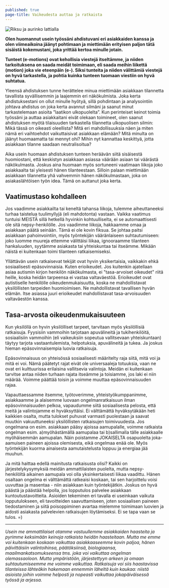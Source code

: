 ```yaml
---
published: true
page-title: Vaikeudesta auttaa ja ratkaista
---
```



![Riksu ja aurinko lattialla]({{site.baseurl}}/uploaded-images/riksu-ja-aurinko-lattialla.jpeg)

**Olen huomannut usein työssäni ahdistuvani eri asiakkaiden kanssa ja olen viimeaikoina jäänyt pohtimaan ja miettimään erityisen paljon tätä sisäistä kokemustani, joka yrittää kertoa minulle jotain.**

**Tunteet (e-motions) ovat kehollisia viestejä itseltämme, ja niiden tarkoituksena on saada meidät toimimaan, eli saada meihin liikettä (motion) joka vie eteenpäin (e-). Siksi tunteita ja niiden välittämiä viestejä on hyvä tarkastella, ja pohtia kuinka tunteen tuomaan viestiin on hyvä suhtatua.**

Yleensä ahdistuksen tunne herättelee minua miettimään asiakkaan tilannetta tavallista syvällisemmin ja laajemmin eri näkökulmista. Joka kerta ahdistuksestani on ollut minulle hyötyä, sillä pohdintaan ja analysointiin johtava ahdistus on joka kerta avannut silmäni ja saanut minut tarkastelemaan asioita ”laatikon ulkopuolelta”. Kun perinteiset keinot toimia työssäni ja auttaa asiakkaitani eivät olekaan toimineet, olen saanut ahdistuksen myötä tilaisuuden tarkastella tilannetta ulkopuolisen silmin: Mikä tässä on oikeasti oleellista? Mitä eri mahdollisuuksia näen ja miten nämä eri vaihtoehdot vaikuttaisivat asiakkaan elämään? Mitä minulta on jäänyt huomaamatta tai mennyt ohi? Mihin nyt kannattaa keskittyä, jotta asiakkaan tilanne saadaan neutralisoitua?

Aika usein huomaan ahdistuksen tunteen heräävän siitä sisäisestä huomiostani, että keskistyn asiakkaan asiassa väärään asiaan tai väärästä näkökulmasta. Joskus aina huomaan myös sortuneeni vaatimaan liikoja joko asiakkaalta tai yleisesti hänen tilanteestaan. Silloin palaan miettimään asiakkaan tilannetta yhä vahvemmin hänen näkökulmastaan, joka on asiakaslähtöisen työn idea. Tämä on auttanut joka kerta.

## Vaatimustaso kohdalleen

Jos vaadimme asiakkailta tai keneltä tahansa liikoja, tulemme aiheuttaneeksi turhaa taistelua tuulimyllyjä (eli mahdotonta) vastaan. Vaikka vaatimus tuntuisi MEISTÄ sillä hetkellä hyvinkin kohtuulliselta, ei se automaattisesti ole sitä nepsy-henkilölle. Jos vaadimme liikoja, hakkaamme omaa ja asiakkaan päätä seinään. Tämä ei ole kovin fiksua. Se johtaa paitsi asiakkaan pahoinvointiin, myös työntekijän vääränlaiseen suhtautumiseen: joko luomme muureja ettemme välittäisi liikaa, ignooraamme tilanteen hankaluuden, syytämme asiakasta tai yhteiskuntaa tai itseämme. Mikään näistä ei kuitenkaan toimi tilanteen ratkaisemiseksi.

Yllättävän usein ratkaisevat tekijät ovat hyvin yksikertaisia, vaikkakin ehkä sosiaalisesti epäsovinnaisia. Kuten erioikeudet. Jos kuitenkin ajatellaan asiaa autismin kirjon henkilön näkökulmasta, ei "tasa-arvoiset oikeudet" riitä heille, koska heidän tarpeensa ei vastaa valtaväestöä. Erioikeudet ovat autistiselle henkilölle oikeudenmukaisuutta, koska ne mahdollistavat yksilöllisten tarpeiden huomioimisen. Ne mahdollistavat tavallisen hyvän elämän. Itse asiassa juuri erioikeudet mahdollistavat tasa-arvoisuuden valtaväestön kanssa.

## Tasa-arvosta oikeudenmukaisuuteen

Kun yksilöllä on hyvin yksilölliset tarpeet, tarvitaan myös yksilöllisiä ratkaisuja. Fyysisiin vammoihin tarjotaan apuvälineitä ja tukihenkilöitä, sosiaalisiin vammoihin (eli vaikeuksiin sopeutua vallitsevaan yhteiskuntaan) täytyy tarjota vastaantulemista, helpotuksia, apuvälineitä ja tukea. Ja joskus hieman epäsovinnaisempia luovia ratkaisuja.

Epäsovinnaisuus on yhteisössä sosiaalisesti määritelty raja siitä, mitä voi ja mitä ei voi. Nämä päätetyt rajat eivät ole universaaleja totuuksia, vaan ne ovat eri kulttuurissa erilaisina vallitsevia valintoja. Meidän ei kuitenkaan tarvitse antaa niiden turhaan rajata itseämme ja toisiamme, jos laki ei niin määrää. Voimme päättää toisin ja voimme muuttaa epäsovinnaisuuden rajaa.

Vapauttaessamme itsemme, työtoverimme, yhteistyökumppanimme, asiakkaamme ja alaisemme luovaan ongelmanratkaisuun ilman epäsovinnaisuuden pelkoa, vapaudumme siitä sosiaalisesta pelosta, että meitä ja valintojamme ei hyväksyttäisi. Ei välttämättä hyväksytäkään heti kaikkien osalta, mutta tulokset puhuvat varmasti puolestaan ja saavat muutkin vakuuttuneeksi yksilöllisten ratkaisujen toimivuudesta. Jos ongelmana on esim. asiakkaan pääsy ajoissa aamupalalle, voimme ratkaista ongelman esim. a)myöhästämällä aamupalaa tai b)sallimalla tälle asiakkaalle myöhäisemmän aamupalan. Näin poistamme JOKAISELTA osapuolelta joka-aamuisen paineen ajoissa olemisesta, eikä ongelmaa enää ole. Myös työntekijän kuorma ainaisesta aamutaistelusta loppuu ja energiaa jää muuhun.

Ja mitä haittaa edellä mainitusta ratkaisusta olisi? Kaikki on järjestelykysymyksiä meidän ammattilaisten puolelta, mutta nepsy-henkilöltä aikainen aamupala voi olla yksinkertaisesti liikaa vaadittu. Hänen osaltaan ongelma ei välttämättä ratkeaisi koskaan, tai sen harjoittelu voisi uuvuttaa ja masentaa - niin asiakkaan kuin työntekijätkin. Joskus on hyvä päästä ja päästää helpolla, jos lopputulos palvelee asiakkaan kuntoutustavoitteita. Asioiden tekeminen eri tavalla ei useinkaan vaikuta lopputulokseen, eli tavoitteiden saavuttamiseen, joten sosiaalisen paineen tiedostaminen ja siitä poisoppiminen avartaa mielemme toimimaan luovien ja aidosti asiakasta palvelevien ratkaisujen löytämiseksi. Ei se tapa vaan se tulos. =)

___

_Usein me ammattilaiset otamme vastuullemme asiakkaiden haasteita ja pyrimme keksimään keinoja ratkaista heidän haasteitaan. Mutta me emme voi kuitenkaan koskaan vaikuttaa asiakkaaseemme kovin paljoa, hänen päivittäisiin valintoihinsa, päätöksiinsä, biologiaansa, maailmankatsomukseensa tms. joka voi vaikuttaa ongelman olemassaoloon. Mutta ympäristöön, järjestettyyn arkeen ja omaan suhtautumiseemme me voimme vaikuttaa. Ratkaisuja voi siis haastavissa tilanteissa lähteäkin hakemaan ennemmin läheltä kuin kaukaa: niistä asioista joihin voimme helposti ja nopeasti vaikuttaa jokapäiväisessä työssä ja arjessa._
